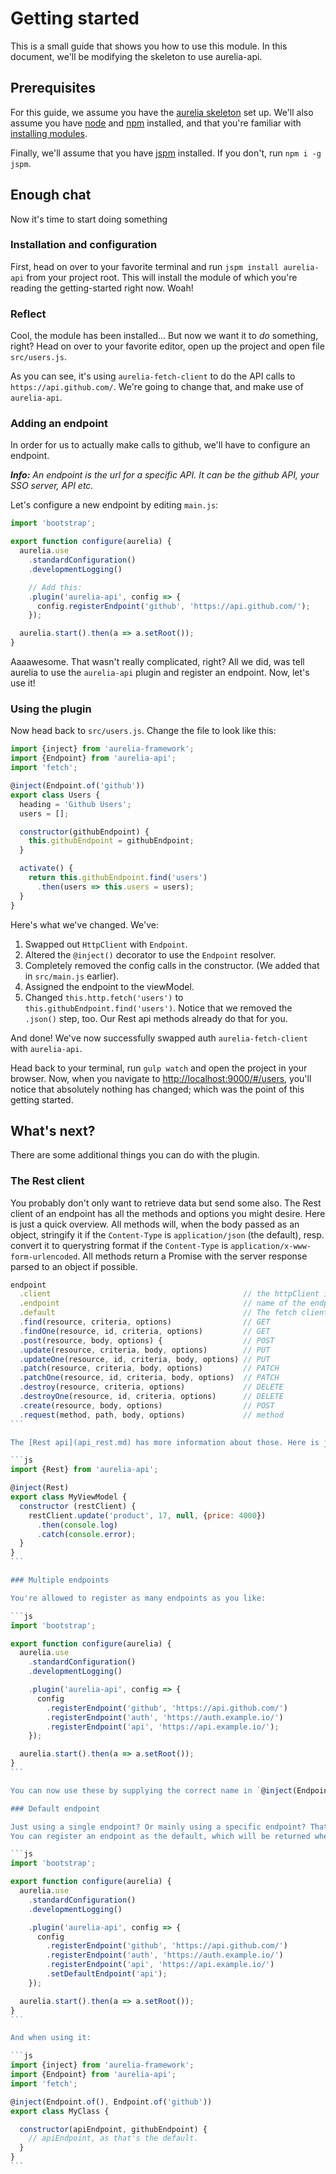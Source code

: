 # Getting started

This is a small guide that shows you how to use this module.
In this document, we'll be modifying the skeleton to use aurelia-api.

## Prerequisites

For this guide, we assume you have the [aurelia skeleton](https://github.com/aurelia/skeleton-navigation) set up.
We'll also assume you have [node](https://nodejs.org/en/) and [npm](https://www.npmjs.com/) installed, and that you're familiar with [installing modules](https://docs.npmjs.com/).

Finally, we'll assume that you have [jspm](http://jspm.io) installed. If you don't, run `npm i -g jspm`.

## Enough chat

Now it's time to start doing something

### Installation and configuration

First, head on over to your favorite terminal and run `jspm install aurelia-api` from your project root.
This will install the module of which you're reading the getting-started right now. Woah!

### Reflect

Cool, the module has been installed... But now we want it to _do_ something, right?
Head on over to your favorite editor, open up the project and open file `src/users.js`.

As you can see, it's using `aurelia-fetch-client` to do the API calls to `https://api.github.com/`.
We're going to change that, and make use of `aurelia-api`.

### Adding an endpoint

In order for us to actually make calls to github, we'll have to configure an endpoint.

_**Info:** An endpoint is the url for a specific API. It can be the github API, your SSO server, API etc._

Let's configure a new endpoint by editing `main.js`:

```js
import 'bootstrap';

export function configure(aurelia) {
  aurelia.use
    .standardConfiguration()
    .developmentLogging()

    // Add this:
    .plugin('aurelia-api', config => {
      config.registerEndpoint('github', 'https://api.github.com/');
    });

  aurelia.start().then(a => a.setRoot());
}
```

Aaaawesome. That wasn't really complicated, right?
All we did, was tell aurelia to use the `aurelia-api` plugin and register an endpoint. Now, let's use it!

### Using the plugin

Now head back to `src/users.js`. Change the file to look like this:

```js
import {inject} from 'aurelia-framework';
import {Endpoint} from 'aurelia-api';
import 'fetch';

@inject(Endpoint.of('github'))
export class Users {
  heading = 'Github Users';
  users = [];

  constructor(githubEndpoint) {
    this.githubEndpoint = githubEndpoint;
  }

  activate() {
    return this.githubEndpoint.find('users')
      .then(users => this.users = users);
  }
}
```

Here's what we've changed. We've:

1. Swapped out `HttpClient` with `Endpoint`.
2. Altered the `@inject()` decorator to use the `Endpoint` resolver.
3. Completely removed the config calls in the constructor. (We added that in `src/main.js` earlier).
4. Assigned the endpoint to the viewModel.
5. Changed `this.http.fetch('users')` to `this.githubEndpoint.find('users')`. Notice that we removed the `.json()` step, too. Our Rest api methods already do that for you.

And done! We've now successfully swapped auth `aurelia-fetch-client` with `aurelia-api`.

Head back to your terminal, run `gulp watch` and open the project in your browser. Now, when you navigate to <http://localhost:9000/#/users>, you'll notice that absolutely nothing has changed; which was the point of this getting started.

## What's next?

There are some additional things you can do with the plugin.

### The Rest client

You probably don't only want to retrieve data but send some also. The Rest client of an endpoint has all the methods and options you might desire. Here is just a quick overview. All methods will, when the body passed as an object, stringify it if the `Content-Type` is `application/json` (the default), resp. convert it to querystring format if the `Content-Type` is `application/x-www-form-urlencoded`. All methods return a Promise with the server response parsed to an object if possible.

````js
endpoint
  .client                                           // the httpClient instance
  .endpoint                                         // name of the endpoint
  .default                                          // The fetch client defaults
  .find(resource, criteria, options)                // GET
  .findOne(resource, id, criteria, options)         // GET
  .post(resource, body, options) {                  // POST
  .update(resource, criteria, body, options)        // PUT
  .updateOne(resource, id, criteria, body, options) // PUT
  .patch(resource, criteria, body, options)         // PATCH
  .patchOne(resource, id, criteria, body, options)  // PATCH
  .destroy(resource, criteria, options)             // DELETE
  .destroyOne(resource, id, criteria, options)      // DELETE
  .create(resource, body, options)                  // POST
  .request(method, path, body, options)             // method
```

The [Rest api](api_rest.md) has more information about those. Here is just another quick example:

```js
import {Rest} from 'aurelia-api';

@inject(Rest)
export class MyViewModel {
  constructor (restClient) {
    restClient.update('product', 17, null, {price: 4000})
      .then(console.log)
      .catch(console.error);
  }
}
```

### Multiple endpoints

You're allowed to register as many endpoints as you like:

```js
import 'bootstrap';

export function configure(aurelia) {
  aurelia.use
    .standardConfiguration()
    .developmentLogging()

    .plugin('aurelia-api', config => {
      config
        .registerEndpoint('github', 'https://api.github.com/')
        .registerEndpoint('auth', 'https://auth.example.io/')
        .registerEndpoint('api', 'https://api.example.io/');
    });

  aurelia.start().then(a => a.setRoot());
}
```

You can now use these by supplying the correct name in `@inject(Endpoint.of(name))` (replace `name` with `'github'`, `'auth'` or `'api'`).

### Default endpoint

Just using a single endpoint? Or mainly using a specific endpoint? That's fine.
You can register an endpoint as the default, which will be returned whenever you don't specify an endpoint name.

```js
import 'bootstrap';

export function configure(aurelia) {
  aurelia.use
    .standardConfiguration()
    .developmentLogging()

    .plugin('aurelia-api', config => {
      config
        .registerEndpoint('github', 'https://api.github.com/')
        .registerEndpoint('auth', 'https://auth.example.io/')
        .registerEndpoint('api', 'https://api.example.io/')
        .setDefaultEndpoint('api');
    });

  aurelia.start().then(a => a.setRoot());
}
```

And when using it:

```js
import {inject} from 'aurelia-framework';
import {Endpoint} from 'aurelia-api';
import 'fetch';

@inject(Endpoint.of(), Endpoint.of('github'))
export class MyClass {

  constructor(apiEndpoint, githubEndpoint) {
    // apiEndpoint, as that's the default.
  }
}
```
